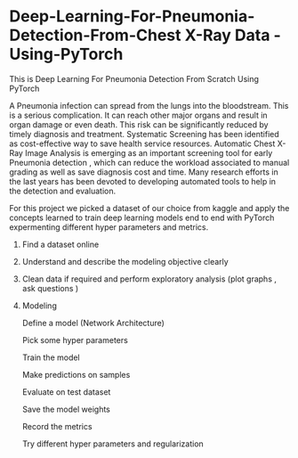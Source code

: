 # Deep-Learning-For-Pneumonia-Detection-From-Chest X-Ray Data -Using-PyTorch
This is Deep Learning For Pneumonia Detection From Scratch Using PyTorch

A Pneumonia infection can spread from the lungs into the bloodstream. This is a serious complication. It can reach other major organs and result in organ damage or even death. This risk can be significantly reduced by timely diagnosis and treatment. Systematic Screening has been identified as cost-effective way to save health service resources. 
Automatic Chest X-Ray Image Analysis is emerging as an important screening tool for early Pneumonia detection , which can reduce the workload associated to manual grading as well as save diagnosis cost and time. Many research efforts in the last years has been devoted to developing automated tools to help in the detection and evaluation. 

For this project we picked a dataset of our choice from kaggle and apply the concepts learned to train deep learning models end to end with PyTorch expermenting different hyper parameters and metrics. 

1) Find a dataset online
2) Understand and describe the modeling objective clearly
3) Clean data if required and perform exploratory analysis (plot graphs , ask questions )
4) Modeling

      Define a model (Network Architecture)
      
      Pick some hyper parameters
      
      Train the model
      
      Make predictions on samples
      
      Evaluate on test dataset
      
      Save the model weights
      
      Record the metrics
      
      Try different hyper parameters and regularization
